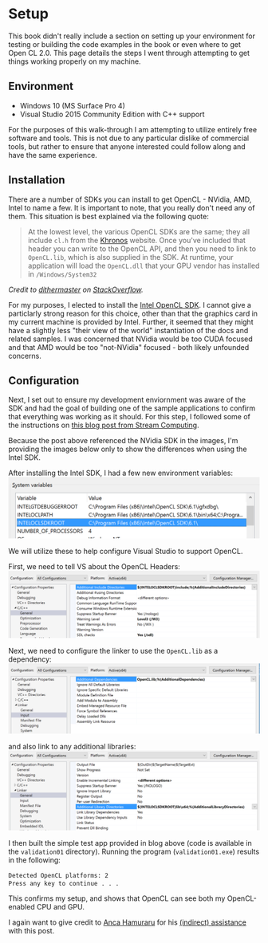 # Setup

This book didn't really include a section on setting up your environment for testing or building the code examples in the book or even where to get Open CL 2.0. This page details the steps I went through attempting to get things working properly on my machine.

## Environment

- Windows 10 (MS Surface Pro 4)
- Visual Studio 2015 Community Edition with C++ support

For the purposes of this walk-through I am attempting to utilize entirely free software and tools. This is not due to any particular dislike of commercial tools, but rather to ensure that anyone interested could follow along and have the same experience.

## Installation

There are a number of SDKs you can install to get OpenCL - NVidia, AMD, Intel to name a few. It is important to note, that you really don't need any of them. This situation is best explained via the following quote:

> At the lowest level, the various OpenCL SDKs are the same; they all include `cl.h` from the [Khronos](http://www.khronos.org/registry/cl/) website. Once you've included that header you can write to the OpenCL API, and then you need to link to `OpenCL.lib`, which is also supplied in the SDK. At runtime, your application will load the `OpenCL.dll` that your GPU vendor has installed in `/Windows/System32`

_Credit to [dithermaster](http://stackoverflow.com/users/1745695/dithermaster) on [StackOverflow](http://stackoverflow.com/questions/22364133/opencl-which-sdk-is-best)._

For my purposes, I elected to install the [Intel OpenCL SDK](https://software.intel.com/en-us/intel-opencl). I cannot give a particlarly strong reason for this choice, other than that the graphics card in my current machine is provided by Intel. Further, it seemed that they might have a slightly less "their view of the world" instantiation of the docs and related samples. I was concerned that NVidia would be too CUDA focused and that AMD would be too "not-NVidia" focused - both likely unfounded concerns.

## Configuration

Next, I set out to ensure my development enviornment was aware of the SDK and had the goal of building one of the sample applications to confirm that everything was working as it should. For this step, I followed some of the instructions on [this blog post from Stream Computing](https://streamcomputing.eu/blog/2015-03-16/how-to-install-opencl-on-windows/).

Because the post above referenced the NVidia SDK in the images, I'm providing the images below only to show the differences when using the Intel SDK.

After installing the Intel SDK, I had a few new environment variables: ![Environment Variables](../images/envvars01.png)

We will utilize these to help configure Visual Studio to support OpenCL.

First, we need to tell VS about the OpenCL Headers: ![OCL Includes](../images/oclincludes.png)

Next, we need to configure the linker to use the `OpenCL.lib` as a dependency: ![OCL Linker Dependencies](../images/ocllinker01.png)

and also link to any additional libraries: ![OCL Linker](../images/ocllinker02.png)

I then built the simple test app provided in blog above (code is available in the `validation01` directory). Running the program (`validation01.exe`) results in the following:

```text
Detected OpenCL platforms: 2
Press any key to continue . . .
```

This confirms my setup, and shows that OpenCL can see both my OpenCL-enabled CPU and GPU.

I again want to give credit to [Anca Hamuraru](https://streamcomputing.eu/blog/author/anca/) for his [(indirect) assistance](https://streamcomputing.eu/blog/2015-03-16/how-to-install-opencl-on-windows/) with this post.